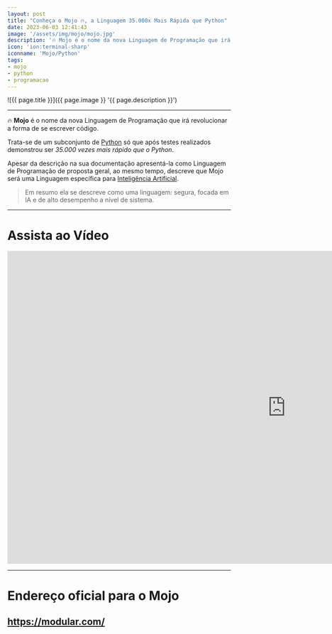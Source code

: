 ```yaml
---
layout: post
title: "Conheça o Mojo 🔥, a Linguagem 35.000x Mais Rápida que Python"
date: 2023-06-03 12:41:43
image: '/assets/img/mojo/mojo.jpg'
description: '🔥 Mojo é o nome da nova Linguagem de Programação que irá revolucionar a forma de se escrever código.'
icon: 'ion:terminal-sharp'
iconname: 'Mojo/Python'
tags:
- mojo
- python
- programacao
---
```


![{{ page.title }}]({{ page.image }} '{{ page.description }}')

---

🔥 **Mojo** é o nome da nova Linguagem de Programação que irá revolucionar a forma de se escrever código.

Trata-se de um subconjunto de [Python](https://terminalroot.com.br/tags#python) só que após testes realizados demonstrou ser *35.000 vezes mais rápido que o Python*.

Apesar da descrição na sua documentação apresentá-la como Linguagem de Programação de proposta geral, ao mesmo tempo, descreve que Mojo será uma Linguagem específica para [Inteligência Artificial](https://terminalroot.com.br/tags#inteligenciaartificial). 
> Em resumo ela se descreve como uma linguagem: segura, focada em IA e de alto desempenho a nível de sistema.

---

# Assista ao Vídeo

<iframe width="1253" height="705" src="https://www.youtube.com/embed/JPhlxXNyCB0" title="YouTube video player" frameborder="0" allow="accelerometer; autoplay; clipboard-write; encrypted-media; gyroscope; picture-in-picture" allowfullscreen></iframe>

---

# Endereço oficial para o Mojo
## <https://modular.com/>


